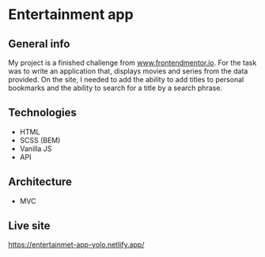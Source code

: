 # Entertainment app

## General info
My project is a finished challenge from www.frontendmentor.io.
For the task was to write an application that, displays movies and series from the data provided.
On the site, I needed to add the ability to add titles to personal bookmarks and the ability to search for a title by a search phrase. 

## Technologies
- HTML <br> 
- SCSS (BEM) <br> 
- Vanilla JS <br> 
- API

## Architecture
- MVC

## Live site
https://entertainmet-app-yolo.netlify.app/
